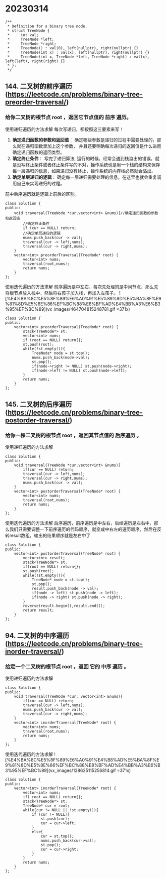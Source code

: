 # 20230314
```
/**
 * Definition for a binary tree node.
 * struct TreeNode {
 *     int val;
 *     TreeNode *left;
 *     TreeNode *right;
 *     TreeNode() : val(0), left(nullptr), right(nullptr) {}
 *     TreeNode(int x) : val(x), left(nullptr), right(nullptr) {}
 *     TreeNode(int x, TreeNode *left, TreeNode *right) : val(x), left(left), right(right) {}
 * };
 */
```
## 144. 二叉树的前序遍历(https://leetcode.cn/problems/binary-tree-preorder-traversal/)
### 给你二叉树的根节点 root ，返回它节点值的 前序 遍历。
使用递归遍历的方法求解
每次写递归，都按照这三要素来写！

1. **确定递归函数的参数和返回值**： 确定哪些参数是递归的过程中需要处理的，那么就在递归函数里加上这个参数， 并且还要明确每次递归的返回值是什么进而确定递归函数的返回类型。
1. **确定终止条件**： 写完了递归算法, 运行的时候，经常会遇到栈溢出的错误，就是没写终止条件或者终止条件写的不对，操作系统也是用一个栈的结构来保存每一层递归的信息，如果递归没有终止，操作系统的内存栈必然就会溢出。
1. **确定单层递归的逻辑**： 确定每一层递归需要处理的信息。在这里也就会重复调用自己来实现递归的过程。

前中后序遍历就是逻辑上前后的区别。
```
class Solution {
public:
    void traversal(TreeNode *cur,vector<int> &nums){//确定递归函数的参数和返回值
        //确定终止条件
        if (cur == NULL) return;
        //确定单层递归的逻辑       
        nums.push_back(cur -> val);
        traversal(cur -> left,nums);
        traversal(cur -> right,nums);
    }
    vector<int> preorderTraversal(TreeNode* root) {
        vector<int> nums;
        traversal(root,nums);
        return nums;
    }
};
```
使用迭代遍历的方法求解
前序遍历是中左右，每次先处理的是中间节点，那么先将根节点放入栈中，然后将右孩子加入栈，再加入左孩子。
![%E4%BA%8C%E5%8F%89%E6%A0%91%E5%89%8D%E5%BA%8F%E9%81%8D%E5%8E%86%EF%BC%88%E8%BF%AD%E4%BB%A3%E6%B3%95%EF%BC%89](vx_images/464704815248781.gif =371x)
```
class Solution {
public:
    vector<int> preorderTraversal(TreeNode* root) {
        stack<TreeNode*> st;
        vector<int> nums;
        if (root == NULL) return{};
        st.push(root);
        while(!st.empty()){
            TreeNode* node = st.top();
            nums.push_back(node->val);
            st.pop();
            if(node->right != NULL) st.push(node->right);
            if(node->left != NULL) st.push(node->left);
        }
        return nums;
    }
};
```
## 145. 二叉树的后序遍历(https://leetcode.cn/problems/binary-tree-postorder-traversal/)
### 给你一棵二叉树的根节点 root ，返回其节点值的 后序遍历 。
使用递归遍历的方法求解
```
class Solution {
public:
    void traversal(TreeNode *cur,vector<int> &nums){
        if(cur == NULL) return;
        traversal(cur -> left,nums);
        traversal(cur -> right,nums);
        nums.push_back(cur -> val);
    }
    vector<int> postorderTraversal(TreeNode* root) {
        vector<int> nums;
        traversal(root,nums);
        return nums;
    }
};
```
使用迭代遍历的方法求解
后序遍历，前序遍历是中左右，后续遍历是左右中，那么我们只需要调整一下前序遍历的代码顺序，就变成中右左的遍历顺序，然后在反转result数组，输出的结果顺序就是左右中了
```
class Solution {
public:
    vector<int> postorderTraversal(TreeNode* root) {
        vector<int> result;
        stack<TreeNode*> st;
        if(root == NULL) return{};
        st.push(root);
        while(!st.empty()){
            TreeNode* node = st.top();
            st.pop();
            result.push_back(node -> val);
            if(node -> left) st.push(node -> left);
            if(node -> right) st.push(node -> right);
        }
        reverse(result.begin(),result.end());
        return result;
    }
};
```
## 94. 二叉树的中序遍历(https://leetcode.cn/problems/binary-tree-inorder-traversal/)
### 给定一个二叉树的根节点 root ，返回 它的 中序 遍历 。
使用递归遍历的方法求解
```
class Solution {
public:
    void traversal(TreeNode *cur, vector<int> &nums){
        if(cur == NULL) return;
        traversal(cur -> left,nums);
        nums.push_back(cur -> val);
        traversal(cur -> right,nums);
    }
    vector<int> inorderTraversal(TreeNode* root) {
        vector<int> nums;
        traversal(root,nums);
        return nums;
    }
};
```
使用迭代遍历的方法求解
![%E4%BA%8C%E5%8F%89%E6%A0%91%E4%B8%AD%E5%BA%8F%E9%81%8D%E5%8E%86%EF%BC%88%E8%BF%AD%E4%BB%A3%E6%B3%95%EF%BC%89](vx_images/128625115256814.gif =371x)
```
class Solution {
public:
    vector<int> inorderTraversal(TreeNode* root) {
        vector<int> nums;
        if( root == NULL) return{};
        stack<TreeNode*> st;
        TreeNode* cur = root;
        while(cur != NULL || !st.empty()){
            if (cur != NULL){
                st.push(cur);
                cur = cur->left;
            }
            else{
                cur = st.top();
                nums.push_back(cur->val);
                st.pop();
                cur = cur->right;
            }
        }
        return nums;
    }
};
```